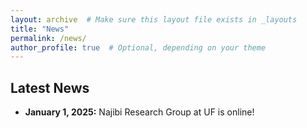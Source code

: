 ```yaml
---
layout: archive  # Make sure this layout file exists in _layouts
title: "News"
permalink: /news/
author_profile: true  # Optional, depending on your theme
---
```


## Latest News

- **January 1, 2025:** Najibi Research Group at UF is online!
